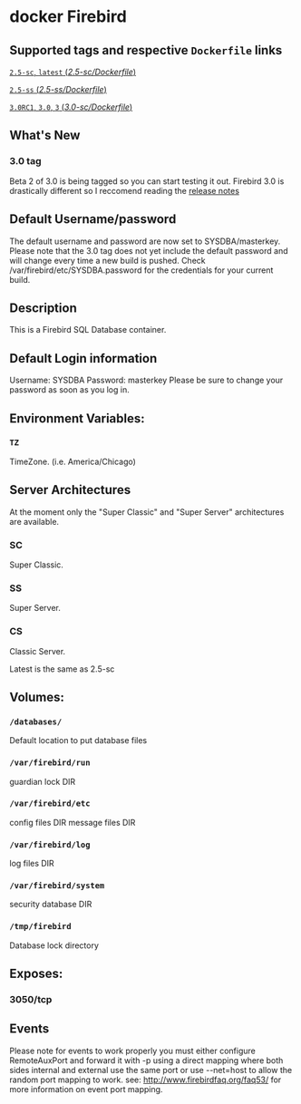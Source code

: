 # docker Firebird

## Supported tags and respective `Dockerfile` links

[`2.5-sc`, `latest` (*2.5-sc/Dockerfile*)](https://github.com/jacobalberty/firebird-docker/blob/master/2.5-sc/Dockerfile)

[`2.5-ss` (*2.5-ss/Dockerfile*)](https://github.com/jacobalberty/firebird-docker/blob/master/2.5-ss/Dockerfile)

[`3.0RC1`, `3.0`, `3` (*3.0-sc/Dockerfile*)](https://github.com/jacobalberty/firebird-docker/blob/master/3.0/Dockerfile)

## What's New
### 3.0 tag
Beta 2 of 3.0 is being tagged so you can start testing it out.
Firebird 3.0 is drastically different so I reccomend reading the [release notes](http://web.firebirdsql.org/download/prerelease/rlsnotes/Firebird-3.0.0_Beta2-ReleaseNotes.pdf)
## Default Username/password
The default username and password are now set to SYSDBA/masterkey.
Please note that the 3.0 tag does not yet include the default password and will change every time a new build is pushed.
Check /var/firebird/etc/SYSDBA.password for the credentials for your current build.

## Description
This is a Firebird SQL Database container.

## Default Login information
Username: SYSDBA
Password: masterkey
Please be sure to change your password as soon as you log in.

## Environment Variables:
### `TZ`
TimeZone. (i.e. America/Chicago)

## Server Architectures
At the moment only the "Super Classic" and "Super Server" architectures are available.

### SC
Super Classic.
### SS
Super Server.
### CS
Classic Server.

Latest is the same as 2.5-sc

## Volumes:

### `/databases/`
Default location to put database files

### `/var/firebird/run`
guardian lock DIR

### `/var/firebird/etc`
config files DIR
message files DIR

### `/var/firebird/log`
log files DIR

### `/var/firebird/system`
security database DIR

### `/tmp/firebird`
Database lock directory

## Exposes: 
### 3050/tcp

## Events
Please note for events to work properly you must either configure RemoteAuxPort and forward it with -p using a direct mapping where both sides internal and external use the same port or use --net=host to allow the random port mapping to work.
see: http://www.firebirdfaq.org/faq53/ for more information on event port mapping.
